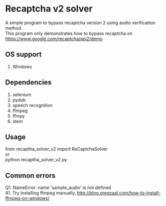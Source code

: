 # Recaptcha v2 solver
A simple program to bypass recaptcha version 2 using audio verification method. <br>
This program only demonstrates how to bypass recaptcha on https://www.google.com/recaptcha/api2/demo<br>

## OS support
1. Windows

## Dependencies
1. selenium
2. pydub
3. speech recognition
4. ffmpeg
5. ffmpy
6. stem

## Usage
from recaptha_solver_v2 import ReCaptchaSolver <br>
or <br>
python recaptha_solver_v2.py <br>

## Common errors
Q1. NameError: name 'sample_audio' is not defined <br>
A1. Try installing ffmpeg manually, http://blog.gregzaal.com/how-to-install-ffmpeg-on-windows/<br>
